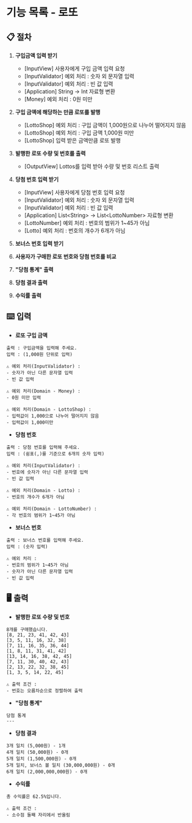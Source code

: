 # 기능 목록 - 로또

## 📋 절차

1. **구입금액 입력 받기**
   * [InputView] 사용자에게 구입 금액 입력 요청
   * [InputValidator] 예외 처리 : 숫자 외 문자열 입력
   * [InputValidator] 예외 처리 : 빈 값 입력
   * [Application] String -> Int 자료형 변환
   * [Money] 예외 처리 : 0원 미만

2. **구입 금액에 해당하는 만큼 로또를 발행**
   * [LottoShop] 예외 처리 : 구입 금액이 1,000원으로 나누어 떨어지지 않음
   * [LottoShop] 예외 처리 : 구입 금액 1,000원 미만
   * [LottoShop] 입력 받은 금액만큼 로또 발행

3. **발행한 로또 수량 및 번호를 출력**
   * [OutputView] Lottos를 입력 받아 수량 및 번호 리스트 출력

4. **당첨 번호 입력 받기**
   * [InputView] 사용자에게 당첨 번호 입력 요청
   * [InputValidator] 예외 처리 : 숫자 외 문자열 입력
   * [InputValidator] 예외 처리 : 빈 값 입력
   * [Application] List&lt;String&gt; -> List&lt;LottoNumber&gt; 자료형 변환
   * [LottoNumber] 예외 처리 : 번호의 범위가 1~45가 아님
   * [Lotto] 예외 처리 : 번호의 개수가 6개가 아님

5. **보너스 번호 입력 받기**
6. **사용자가 구매한 로또 번호와 당첨 번호를 비교**
7. **"당첨 통계" 출력**
8. **당첨 결과 출력**
9. **수익률 출력**

## ⌨️ 입력
- **로또 구입 금액**
```
출력 : 구입금액을 입력해 주세요.
입력 : (1,000원 단위로 입력)

⚠️ 예외 처리(InputValidator) :
- 숫자가 아닌 다른 문자열 입력
- 빈 값 입력

⚠️ 예외 처리(Domain - Money) :
- 0원 미만 입력

⚠️ 예외 처리(Domain - LottoShop) :
- 입력값이 1,000으로 나누어 떨어지지 않음
- 입력값이 1,000미만
```
- **당첨 번호**
```
출력 : 당첨 번호를 입력해 주세요.
입력 : (쉼표(,)를 기준으로 6개의 숫자 입력)

⚠️ 예외 처리(InputValidator) :
- 번호에 숫자가 아닌 다른 문자열 입력
- 빈 값 입력

⚠️ 예외 처리(Domain - Lotto) :
- 번호의 개수가 6개가 아님

⚠️ 예외 처리(Domain - LottoNumber) :
- 각 번호의 범위가 1~45가 아님
```
- **보너스 번호**
```
출력 : 보너스 번호를 입력해 주세요.
입력 : (숫자 입력)

⚠️ 예외 처리 :
- 번호의 범위가 1~45가 아님
- 숫자가 아닌 다른 문자열 입력
- 빈 값 입력
```

## 🖥️ 출력
- **발행한 로또 수량 및 번호**
```
8개를 구매했습니다.
[8, 21, 23, 41, 42, 43] 
[3, 5, 11, 16, 32, 38] 
[7, 11, 16, 35, 36, 44] 
[1, 8, 11, 31, 41, 42] 
[13, 14, 16, 38, 42, 45] 
[7, 11, 30, 40, 42, 43] 
[2, 13, 22, 32, 38, 45] 
[1, 3, 5, 14, 22, 45]

⚠️ 출력 조건 :
- 번호는 오름차순으로 정렬하여 출력
```
- **"당첨 통계"**
```
당첨 통계
---
```
- **당첨 결과**
```
3개 일치 (5,000원) - 1개
4개 일치 (50,000원) - 0개
5개 일치 (1,500,000원) - 0개
5개 일치, 보너스 볼 일치 (30,000,000원) - 0개
6개 일치 (2,000,000,000원) - 0개
```
- **수익률**
```
총 수익률은 62.5%입니다.

⚠️ 출력 조건 :
- 소수점 둘째 자리에서 반올림
```